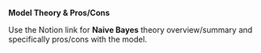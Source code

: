 **Model Theory & Pros/Cons**

Use the Notion link for **Naive Bayes** theory overview/summary and specifically pros/cons with the model.
